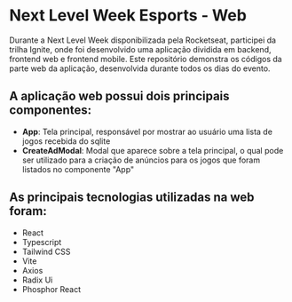 # Next Level Week Esports - Web
Durante a Next Level Week disponibilizada pela Rocketseat, participei da trilha Ignite, onde foi desenvolvido uma aplicação dividida em backend, frontend web e frontend mobile. Este repositório demonstra os códigos da parte web da aplicação, desenvolvida durante todos os dias do evento.
## A aplicação web possui dois principais componentes:
- **App**: Tela principal, responsável por mostrar ao usuário uma lista de jogos recebida do sqlite
- **CreateAdModal**: Modal que aparece sobre a tela principal, o qual pode ser utilizado para a criação de anúncios para os jogos que foram listados no componente "App"

## As principais tecnologias utilizadas na web foram:
- React
- Typescript
- Tailwind CSS
- Vite
- Axios
- Radix Ui
- Phosphor React
